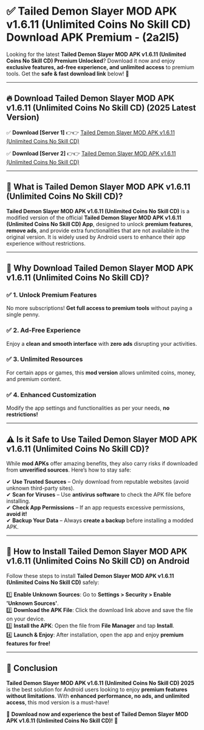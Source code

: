 
# ✅ Tailed Demon Slayer MOD APK v1.6.11 (Unlimited Coins No Skill CD) Download APK Premium -  (2a2l5) 

Looking for the latest **Tailed Demon Slayer MOD APK v1.6.11 (Unlimited Coins No Skill CD) Premium Unlocked**? Download it now and enjoy **exclusive features, ad-free experience, and unlimited access** to premium tools. Get the **safe & fast download link** below! 🚀

---

## 🔥 Download Tailed Demon Slayer MOD APK v1.6.11 (Unlimited Coins No Skill CD) (2025 Latest Version)

✅ **Download [Server 1]** 👉👉 [Tailed Demon Slayer MOD APK v1.6.11 (Unlimited Coins No Skill CD) ](https://apkcomod.com?title=Tailed_Demon_Slayer_MOD_APK_v1.6.11_(Unlimited_Coins_No_Skill_CD))  

✅ **Download [Server 2]** 👉👉 [Tailed Demon Slayer MOD APK v1.6.11 (Unlimited Coins No Skill CD) ](https://apkcomod.com?title=Tailed_Demon_Slayer_MOD_APK_v1.6.11_(Unlimited_Coins_No_Skill_CD))  


---

## 📌 What is Tailed Demon Slayer MOD APK v1.6.11 (Unlimited Coins No Skill CD)?

**Tailed Demon Slayer MOD APK v1.6.11 (Unlimited Coins No Skill CD)** is a modified version of the official **Tailed Demon Slayer MOD APK v1.6.11 (Unlimited Coins No Skill CD) App**, designed to unlock **premium features**, **remove ads**, and provide extra functionalities that are not available in the original version. It is widely used by Android users to enhance their app experience without restrictions.

---

## 🌟 Why Download Tailed Demon Slayer MOD APK v1.6.11 (Unlimited Coins No Skill CD)?

### ✅ 1. Unlock Premium Features
No more subscriptions! **Get full access to premium tools** without paying a single penny.

### ✅ 2. Ad-Free Experience
Enjoy a **clean and smooth interface** with **zero ads** disrupting your activities.

### ✅ 3. Unlimited Resources
For certain apps or games, this **mod version** allows unlimited coins, money, and premium content.

### ✅ 4. Enhanced Customization
Modify the app settings and functionalities as per your needs, **no restrictions!**

---

## ⚠️ Is it Safe to Use Tailed Demon Slayer MOD APK v1.6.11 (Unlimited Coins No Skill CD)?

While **mod APKs** offer amazing benefits, they also carry risks if downloaded from **unverified sources**. Here’s how to stay safe:

✔ **Use Trusted Sources** – Only download from reputable websites (avoid unknown third-party sites).  
✔ **Scan for Viruses** – Use **antivirus software** to check the APK file before installing.  
✔ **Check App Permissions** – If an app requests excessive permissions, **avoid it!**  
✔ **Backup Your Data** – Always **create a backup** before installing a modded APK.

---

## 📲 How to Install Tailed Demon Slayer MOD APK v1.6.11 (Unlimited Coins No Skill CD) on Android

Follow these steps to install **Tailed Demon Slayer MOD APK v1.6.11 (Unlimited Coins No Skill CD)** safely:

1️⃣ **Enable Unknown Sources**: Go to **Settings > Security > Enable 'Unknown Sources'**.  
2️⃣ **Download the APK File**: Click the download link above and save the file on your device.  
3️⃣ **Install the APK**: Open the file from **File Manager** and tap **Install**.  
4️⃣ **Launch & Enjoy**: After installation, open the app and enjoy **premium features for free!**

---

## 🚀 Conclusion

**Tailed Demon Slayer MOD APK v1.6.11 (Unlimited Coins No Skill CD) 2025** is the best solution for Android users looking to enjoy **premium features without limitations**. With **enhanced performance, no ads, and unlimited access**, this mod version is a must-have!

🔻 **Download now and experience the best of Tailed Demon Slayer MOD APK v1.6.11 (Unlimited Coins No Skill CD)!** 🔻


